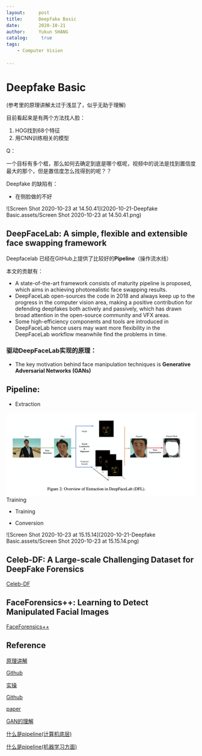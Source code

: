 ```yaml
---
layout:     post
title:      Deepfake Basic
date:       2020-10-21
author:     Yukun SHANG
catalog: 	 true
tags:
    - Computer Vision

---
```


# Deepfake Basic

(参考里的原理讲解太过于浅显了，似乎无助于理解)

目前看起来是有两个方法找人脸：

1. HOG找到68个特征
2. 用CNN训练相关的模型



Q：

一个目标有多个框，那么如何去确定到底是哪个框呢，视频中的说法是找到置信度最大的那个，但是置信度怎么找得到的呢？？



Deepfake 的缺陷有：

* 在侧脸做的不好

![Screen Shot 2020-10-23 at 14.50.41](2020-10-21-Deepfake Basic.assets/Screen Shot 2020-10-23 at 14.50.41.png)







## DeepFaceLab: A simple, flexible and extensible face swapping framework

Deepfacelab 已经在GitHub上提供了比较好的**Pipeline**（操作流水线）

本文的贡献有：

* A state-of-the-art framework consists of maturity pipeline is proposed, which aims in achieving photorealistic face swapping results.
* DeepFaceLab open-sources the code in 2018 and always keep up to the progress in the computer vision area, making a positive contribution for defending deepfakes both actively and passively, which has drawn broad attention in the open-source community and VFX areas.
* Some high-efficiency components and tools are introduced in DeepFaceLab hence users may want more flexibility in the DeepFaceLab workflow meanwhile find the problems in time.



### 驱动DeepFaceLab实现的原理： 

* The key motivation behind face manipulation techniques is **Generative Adversarial Networks (GANs)**

## Pipeline:
* Extraction

<img src="2020-10-21-Deepfake Basic.assets/Screen Shot 2020-10-23 at 15.07.54.png" alt="Screen Shot 2020-10-23 at 15.07.54" style="zoom:50%;" /> Training

* Training

* Conversion

![Screen Shot 2020-10-23 at 15.15.14](2020-10-21-Deepfake Basic.assets/Screen Shot 2020-10-23 at 15.15.14.png)





## Celeb-DF: A Large-scale Challenging Dataset for DeepFake Forensics

[Celeb-DF](2020-10-17-Celeb-DF.md)



## FaceForensics++: Learning to Detect Manipulated Facial Images

[FaceForensics++](2020-10-17-FaceForensics.md)







## Reference

[原理讲解](https://www.youtube.com/watch?v=y7XneJitOzw&ab_channel=BitTiger%E5%AE%98%E6%96%B9%E9%A2%91%E9%81%93BitTigerOfficialChannel)

[Github](https://github.com/Fabsqrt/BitTiger/tree/master/ArtificialIntelligent/DeepFake)



[实操](https://www.youtube.com/watch?v=lSM-9RBk3HQ&ab_channel=Deepfakery)

[Github](https://github.com/iperov/DeepFaceLab)

[paper](https://arxiv.org/abs/2005.05535)



[GAN的理解](https://zhuanlan.zhihu.com/p/33752313)

[什么是pipeline(计算机底层)](https://blog.woodcoding.com/%E8%AE%A1%E7%AE%97%E6%9C%BA%E5%9F%BA%E7%A1%80/2019/03/24/What-is-pipeline/)

[什么是pipeline(机器学习方面)](https://blog.csdn.net/qq_39521554/article/details/80653463)

